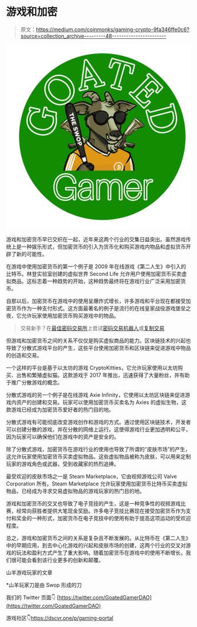 # 游戏和加密

> 原文：<https://medium.com/coinmonks/gaming-crypto-9fa346ffe0c6?source=collection_archive---------48----------------------->

![](img/14242d2530673cf50e3764651185be54.png)

游戏和加密货币早已交织在一起，近年来这两个行业的交集日益突出。虽然游戏传统上是一种娱乐形式，但加密货币的引入为货币化和购买游戏内物品和虚拟货币开辟了新的可能性。

在游戏中使用加密货币的第一个例子是 2009 年在线游戏《第二人生》中引入的比特币。林登实验室创建的虚拟世界 Second Life 允许用户使用加密货币买卖虚拟商品。这标志着一种趋势的开始，这种趋势最终将在游戏行业广泛采用加密货币。

自那以后，加密货币在游戏中的使用呈爆炸式增长，许多游戏和平台现在都接受加密货币作为一种支付形式。这方面最著名的例子是流行的在线皇家战役游戏堡垒之夜，它允许玩家使用加密货币购买游戏中的物品。

> 交易新手？在[最佳密码交易所](/coinmonks/crypto-exchange-dd2f9d6f3769)上尝试[密码交易机器人](/coinmonks/crypto-trading-bot-c2ffce8acb2a)或[复制交易](/coinmonks/top-10-crypto-copy-trading-platforms-for-beginners-d0c37c7d698c)

但游戏和加密货币之间的关系不仅仅是购买虚拟商品的能力。区块链技术的兴起也导致了分散式游戏平台的产生，这些平台使用加密货币和区块链来促进游戏中物品的创造和交易。

一个这样的平台是基于以太坊的游戏 CryptoKitties，它允许玩家使用以太坊购买、出售和繁殖虚拟猫。这款游戏于 2017 年推出，迅速获得了大量粉丝，并有助于推广分散游戏的概念。

分散式游戏的另一个例子是在线游戏 Axie Infinity，它使用以太坊区块链来促进游戏内资产的创建和交易。玩家可以使用加密货币买卖名为 Axies 的虚拟生物，这款游戏已经成为加密货币爱好者的热门目的地。

分散式游戏有可能彻底改变游戏创作和游戏的方式。通过使用区块链技术，开发者可以创建分散的游戏，并在分散的网络上运行。这使得游戏行业更加透明和公平，因为玩家可以确保他们在游戏中的资产是安全的。

除了分散式游戏，加密货币在游戏行业的使用也导致了所谓的“皮肤市场”的产生，这允许玩家使用加密货币买卖虚拟物品。这些虚拟物品被称为皮肤，可以用来定制玩家的游戏角色或武器，受到收藏家的热烈追捧。

最受欢迎的皮肤市场之一是 Steam Marketplace，它由视频游戏公司 Valve Corporation 所有。Steam Marketplace 允许玩家使用加密货币比特币买卖虚拟物品，已经成为寻求交易虚拟物品的游戏玩家的热门目的地。

游戏和加密货币的交叉也导致了电子竞技的产生，这是一种竞争性的视频游戏比赛，经常向获胜者提供大笔现金奖励。许多电子竞技比赛现在接受加密货币作为支付和奖金的一种形式，加密货币在电子竞技中的使用有助于提高这项运动的受欢迎程度。

总之，游戏和加密货币之间的关系是复杂且不断发展的。从比特币在《第二人生》中的早期应用，到去中心化游戏的兴起和皮肤市场的创建，这两个行业的交叉对游戏的玩法和盈利方式产生了重大影响。随着加密货币在游戏中的使用不断增长，我们很可能会看到该行业更多的创新和颠覆。

山羊游戏玩家的文章

*山羊玩家刀是由 Swop 形成的刀

我们的 Twitter 页面👇
[https://twitter.com/GoatedGamerDAO](https://twitter.com/GoatedGamerDAO)

游戏社区👇https://dscvr.one/p/gaming-portal